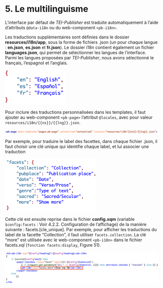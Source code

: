 # 5. Le multilinguisme
L’interface par défaut de *TEI-Publisher* est traduite automatiquement à l’aide d’attributs `@data-i18n` ou du web-component `<pb-i18n>`.

Les traductions supplémentaires sont définies dans le dossier **resources/i18n/app**, sous la forme de fichiers .json (un pour chaque langue : **en.json**, **es.json** et **fr.json**). Le dossier i18n contient également un fichier **languages.json**, qui permet de sélectionner les langues de l’interface. Parmi les langues proposées par *TEI-Publisher*, nous avons sélectionné le français, l’espagnol et l’anglais.

<img src="images/05-I18n-Config.png" width="200" alt="Sélection des langues de l’interface dans languages.json"/>

Pour inclure des traductions personnalisées dans les templates, il faut ajouter au web-component `<pb-page>` l’attribut  `@locales`, avec pour valeur `resources/i18n/{{ns}}/{{lng}}.json`.

<img src="images/05-I18n-PbPage.png" width="800" alt="Lien vers les traductions personnalisées"/>

Par exemple, pour traduire le label des facettes, dans chaque fichier .json, il faut choisir une clé unique qui identifie chaque label, et lui associer une traduction

<img src="images/05-I18n-JsonEnglish.png" width="300" alt="Traduction en anglais du nom des facettes"/>

Cette clé est ensuite reprise dans le fichier **config.xqm** (variable `$config:facets` : Voir 4.2.2. Configuration de l’affichage) de la manière suivante : facets.[cle_unique]. Par exemple, pour afficher les traductions du label de la facette “Collection”, il faut utiliser `facets.collection`.
La clé “more” est utilisée avec le web-component `<pb-i18n>` dans le fichier facets.xql (`fonction facets:display`, Figure 51).

<img src="images/05-I18n-More.png" width="800" alt="Exemple de traduction d’une portion de texte"/>
